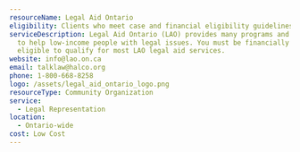 ```yaml
---
resourceName: Legal Aid Ontario
eligibility: Clients who meet case and financial eligibility guidelines
serviceDescription: Legal Aid Ontario (LAO) provides many programs and services
  to help low-income people with legal issues. You must be financially
  eligible to qualify for most LAO legal aid services.
website: info@lao.on.ca
email: talklaw@halco.org
phone: 1‑800‑668‑8258
logo: /assets/legal_aid_ontario_logo.png
resourceType: Community Organization
service:
  - Legal Representation
location:
  - Ontario-wide
cost: Low Cost
---
```

